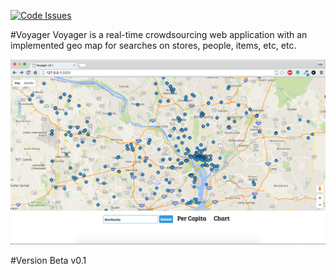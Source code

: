 [![Code Issues](https://www.quantifiedcode.com/api/v1/project/72e98efdd0c74e519f1cb84d433b25b0/badge.svg)](https://www.quantifiedcode.com/app/project/72e98efdd0c74e519f1cb84d433b25b0)

#Voyager 
Voyager is a real-time crowdsourcing web application with an implemented geo map for searches on stores, people, items, etc, etc. 

![map](images/map.png)

#Version
Beta v0.1